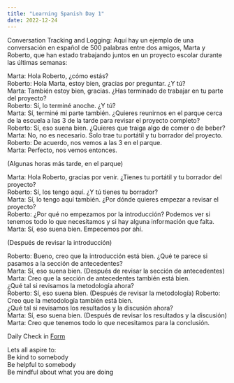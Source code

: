 ```yaml
---
title: "Learning Spanish Day 1"
date: 2022-12-24
---  
```


Conversation Tracking and Logging:
Aquí hay un ejemplo de una conversación en español de 500 palabras entre dos amigos, 
Marta y Roberto, que han estado trabajando juntos en un proyecto escolar durante las últimas semanas:

Marta: Hola Roberto, ¿cómo estás?  
Roberto: Hola Marta, estoy bien, gracias por preguntar. ¿Y tú?  
Marta: También estoy bien, gracias. ¿Has terminado de trabajar en tu parte del proyecto?  
Roberto: Sí, lo terminé anoche. ¿Y tú?  
Marta: Sí, terminé mi parte también. ¿Quieres reunirnos en el parque cerca de la escuela a las 3 de la tarde para revisar el proyecto completo?  
Roberto: Sí, eso suena bien. ¿Quieres que traiga algo de comer o de beber?  
Marta: No, no es necesario. Solo trae tu portátil y tu borrador del proyecto.  
Roberto: De acuerdo, nos vemos a las 3 en el parque.  
Marta: Perfecto, nos vemos entonces.  

(Algunas horas más tarde, en el parque)  

Marta: Hola Roberto, gracias por venir. ¿Tienes tu portátil y tu borrador del proyecto?  
Roberto: Sí, los tengo aquí. ¿Y tú tienes tu borrador?  
Marta: Sí, lo tengo aquí también. ¿Por dónde quieres empezar a revisar el proyecto?  
Roberto: ¿Por qué no empezamos por la introducción? Podemos ver si tenemos todo lo que necesitamos y si hay alguna información que falta.  
Marta: Sí, eso suena bien. Empecemos por ahí.  

(Después de revisar la introducción)  

Roberto: Bueno, creo que la introducción está bien. ¿Qué te parece si pasamos a la sección de antecedentes?  
Marta: Sí, eso suena bien. (Después de revisar la sección de antecedentes) Marta: Creo que la sección de antecedentes también está bien.   
¿Qué tal si revisamos la metodología ahora?  
Roberto: Sí, eso suena bien. (Después de revisar la metodología) Roberto: Creo que la metodología también está bien.  
¿Qué tal si revisamos los resultados y la discusión ahora?  
Marta: Sí, eso suena bien. (Después de revisar los resultados y la discusión) Marta: Creo que tenemos todo lo que necesitamos para la conclusión.  


Daily Check in [Form](https://forms.gle/BRA4EH2sMoZdLPgE8)

Lets all aspire to:  
Be kind to somebody  
Be helpful to somebody  
Be mindful about what you are doing
